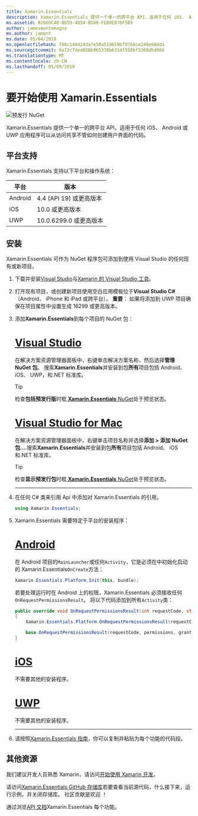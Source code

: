 ```yaml
---
title: Xamarin.Essentials
description: Xamarin.Essentials 提供一个单一的跨平台 API，适用于任何 iOS、 Android 或 UWP 应用程序可以从访问共享不管如何创建用户界面的代码。
ms.assetid: B2669C48-B659-4854-BD80-FEB0E876F5B9
author: jamesmontemagno
ms.author: jamont
ms.date: 05/04/2018
ms.openlocfilehash: 700c148424da7e50a519659bf9766ce248e66dda
ms.sourcegitcommit: 0a72c7dea020b965378b6314f558bf5360dbd066
ms.translationtype: MT
ms.contentlocale: zh-CN
ms.lasthandoff: 05/09/2018
---
```

# <a name="get-started-with-xamarinessentials"></a>要开始使用 Xamarin.Essentials

![预发行 NuGet](~/media/shared/pre-release.png)

Xamarin.Essentials 提供一个单一的跨平台 API，适用于任何 iOS、 Android 或 UWP 应用程序可以从访问共享不管如何创建用户界面的代码。

## <a name="platform-support"></a>平台支持

Xamarin.Essentials 支持以下平台和操作系统：

| 平台 | 版本 |
| --- | --- |
| Android | 4.4 (API 19) 或更高版本 |
| iOS |10.0 或更高版本 |
| UWP | 10.0.6299.0 或更高版本 |

## <a name="installation"></a>安装

Xamarin.Essentials 可作为 NuGet 程序包可添加到使用 Visual Studio 的任何现有或新项目。

1. 下载并安装[Visual Studio](http://visualstudio.com)与[Xamarin 的 Visual Studio 工具](~/cross-platform/get-started/installation/index.md)。

2. 打开现有项目，或创建新项目使用空白应用模板位于**Visual Studio C#** （Android、 iPhone 和 iPad 或跨平台）。 **重要**： 如果将添加到 UWP 项目确保在项目属性中设置生成 16299 或更高版本。

3. 添加**Xamarin.Essentials**到每个项目的 NuGet 包：

    # <a name="visual-studiotabwindows"></a>[Visual Studio](#tab/windows)

    在解决方案资源管理器面板中，右键单击解决方案名称，然后选择**管理 NuGet 包**。 搜索**Xamarin.Essentials**并安装到包**所有**项目包括 Android、 iOS、 UWP，和.NET 标准库。

    > [!TIP]
    > 检查**包括预发行版**时框[ **Xamarin.Essentials** NuGet](https://www.nuget.org/packages/Xamarin.Essentials)处于预览状态。

    # <a name="visual-studio-for-mactabmacos"></a>[Visual Studio for Mac](#tab/macos)

    在解决方案资源管理器面板中，右键单击项目名称并选择**添加 > 添加 NuGet 包...**.搜索**Xamarin.Essentials**并安装到包**所有**项目包括 Android、 iOS 和.NET 标准库。

    > [!TIP]
    > 检查**显示预发行包**时框[ **Xamarin.Essentials** NuGet](https://www.nuget.org/packages/Xamarin.Essentials)处于预览状态。

    -----

4. 在任何 C# 类来引用 Api 中添加对 Xamarin.Essentials 的引用。

    ```csharp
    using Xamarin.Essentials;
    ```

5. Xamarin.Essentials 需要特定于平台的安装程序：

    # <a name="androidtabandroid"></a>[Android](#tab/android)

    在 Android 项目的`MainLauncher`或任何`Activity`，它是必须在中初始化启动的 Xamarin.Essentials`OnCreate`方法：

    ```csharp
    Xamarin.Essentials.Platform.Init(this, bundle);
    ```

    若要处理运行时在 Android 上的权限，Xamarin.Essentials 必须接收任何`OnRequestPermissionsResult`。 将以下代码添加到所有`Activity`类：

    ```csharp
    public override void OnRequestPermissionsResult(int requestCode, string[] permissions, [GeneratedEnum] Android.Content.PM.Permission[] grantResults)
    {
        Xamarin.Essentials.Platform.OnRequestPermissionsResult(requestCode, permissions, grantResults);

        base.OnRequestPermissionsResult(requestCode, permissions, grantResults);
    }
    ```

    # <a name="iostabios"></a>[iOS](#tab/ios)

    不需要其他的安装程序。

    # <a name="uwptabuwp"></a>[UWP](#tab/uwp)

    不需要其他的安装程序。

    -----

6. 请按照[Xamarin.Essentials 指南](index.md)，你可以复制并粘贴为每个功能的代码段。

## <a name="other-resources"></a>其他资源

我们建议开发人员熟悉 Xamarin，请访问[开始使用 Xamarin 开发](~/cross-platform/getting-started/index.md)。

请访问[Xamarin.Essentials GitHub 存储库](http://github.com/xamarin/Essentials)若要查看当前源代码，什么接下来，运行示例，并关闭存储库。 社区贡献是欢迎 ！

通过浏览[API 文档](xref:Xamarin.Essentials)Xamarin.Essentials 每个功能。
